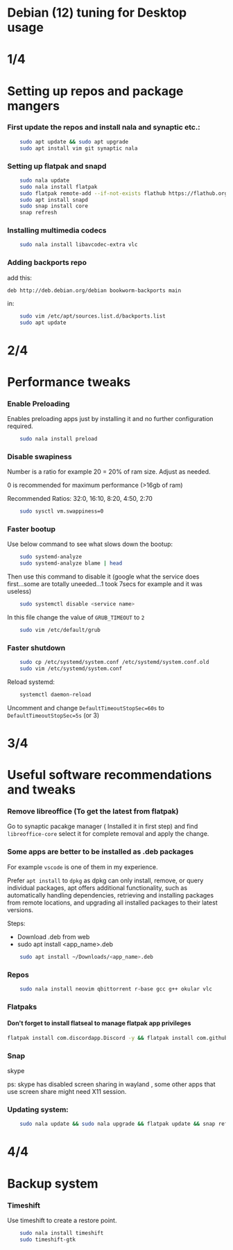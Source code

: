 
# Debian (12) tuning for Desktop usage
# 1/4
# Setting up repos and package mangers

### First update the repos and install nala and synaptic etc.:

```bash
    sudo apt update && sudo apt upgrade 
    sudo apt install vim git synaptic nala  
```

### Setting up flatpak and snapd

```bash
    sudo nala update
    sudo nala install flatpak
    sudo flatpak remote-add --if-not-exists flathub https://flathub.org/repo/flathub.flatpakrepo
    sudo apt install snapd
    sudo snap install core
    snap refresh
```

### Installing multimedia codecs

```bash
    sudo nala install libavcodec-extra vlc
```

### Adding backports repo
add this: 

`deb http://deb.debian.org/debian bookworm-backports main`

in:

```bash
    sudo vim /etc/apt/sources.list.d/backports.list
    sudo apt update
```

# 2/4
# Performance tweaks

### Enable Preloading
Enables preloading apps just by installing it and no further configuration required.

```bash
    sudo nala install preload
```

### Disable swapiness
Number is a ratio for example 20 = 20% of ram size. Adjust as needed. 

0 is recommended for maximum performance (>16gb of ram)

Recommended Ratios: 32:0, 16:10, 8:20, 4:50, 2:70 

```bash
    sudo sysctl vm.swappiness=0

```

### Faster bootup

Use below command to see what slows down the bootup:

```bash
    sudo systemd-analyze
    sudo systemd-analyze blame | head
```

Then use this command to disable it (google what the service does first...some are totally uneeded...1 took 7secs for example and it was useless)

```bash
    sudo systemctl disable <service name>
```

In this file change the value of `GRUB_TIMEOUT` to `2` 

```bash
    sudo vim /etc/default/grub
```


### Faster shutdown

```bash
    sudo cp /etc/systemd/system.conf /etc/systemd/system.conf.old
    sudo vim /etc/systemd/system.conf
```

Reload systemd:

```bash
    systemctl daemon-reload
```

Uncomment and change `DefaultTimeoutStopSec=60s` to `DefaultTimeoutStopSec=5s` (or 3)

# 3/4
# Useful software recommendations and tweaks

### Remove libreoffice (To get the latest from flatpak)

Go to synaptic pacakge manager ( Installed it in first step) and find `libreoffice-core` select it for complete removal and apply the change.

### Some apps are better to be installed as .deb packages

For example `vscode` is one of them in my experience.

Prefer `apt install` to `dpkg` as dpkg can only install, remove, or query individual packages, apt offers additional functionality, such as automatically handling dependencies, retrieving and installing packages from remote locations, and upgrading all installed packages to their latest versions.

Steps:
- Download .deb from web
- sudo apt install <app_name>.deb

```bash
    sudo apt install ~/Downloads/<app_name>.deb
```

### Repos
```bash
    sudo nala install neovim qbittorrent r-base gcc g++ okular vlc 
```
### Flatpaks
#### Don't forget to install flatseal to manage flatpak app privileges 

```bash                       
flatpak install com.discordapp.Discord -y && flatpak install com.github.tchx84.Flatseal -y  && flatpak install com.obsproject.Studio -y && flatpak install com.spotify.Client -y && flatpak install com.stremio.Stremio -y && flatpak install com.valvesoftware.Steam -y && flatpak install io.missioncenter.MissionCenter -y                   && flatpak install org.libreoffice.LibreOffice -y && flatpak install org.mozilla.Thunderbird -y && flatpak install org.signal.Signal -y && flatpak install org.telegram.desktop -y && flatpak install org.texstudio.TeXstudio -y                          
```

### Snap

skype

ps: skype has disabled screen sharing in wayland , some other apps that use screen share might need X11 session.

### Updating system:
```bash
    sudo nala update && sudo nala upgrade && flatpak update && snap refresh
```

# 4/4
# Backup system
### Timeshift

Use timeshift to create a restore point.

```bash
    sudo nala install timeshift
    sudo timeshift-gtk
```
